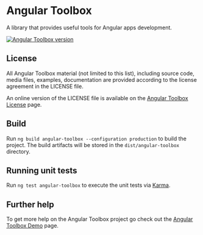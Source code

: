 # Angular Toolbox

A library that provides useful tools for Angular apps development.

[![Angular Toolbox version](https://img.shields.io/badge/Angular%20Toolbox:1.4.1%231E90FF.svg)]()

## License

All Angular Toolbox material (not limited to this list), including source code, media files, examples, documentation are provided according to the license agreement in the LICENSE file.

An online version of the LICENSE file is available on the [Angular Toolbox License](https://pascalechemann.com/angular-toolbox/resources/license) page.


## Build

Run `ng build angular-toolbox --configuration production` to build the project. The build artifacts will be stored in the `dist/angular-toolbox` directory.

## Running unit tests

Run `ng test angular-toolbox` to execute the unit tests via [Karma](https://karma-runner.github.io).

## Further help

To get more help on the Angular Toolbox project go check out the [Angular Toolbox Demo](https://pascalechemann.com/angular-toolbox) page.
